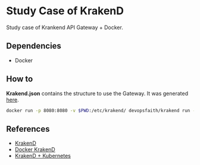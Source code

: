 # Study Case of KrakenD

Study case of Krankend API Gateway + Docker.

## Dependencies

- Docker

## How to

**Krakend.json** contains the structure to use the Gateway. It was generated [here](https://designer.krakend.io/#!).

```sh
docker run -p 8080:8080 -v $PWD:/etc/krakend/ devopsfaith/krakend run --config /etc/krakend/krakend.json
```

## References

- [KrakenD](https://www.krakend.io)
- [Docker KrakenD](https://github.com/devopsfaith/krakend)
- [KrakenD + Kubernetes](https://www.krakend.io/blog/krakend-on-kubernetes)

